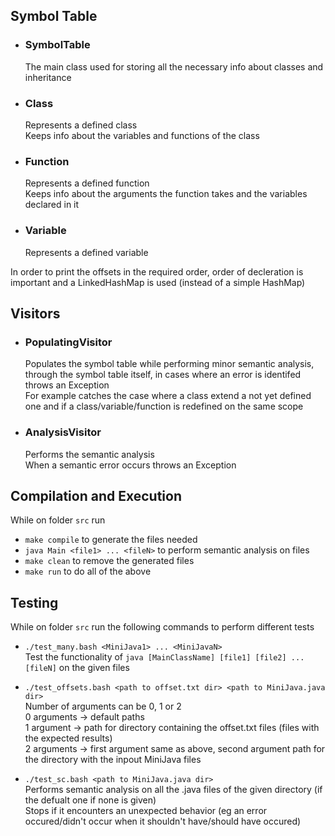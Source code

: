 ## Symbol Table
 
* ### SymbolTable
    The main class used for storing all the necessary info about classes and inheritance

* ### Class
    Represents a defined class </br>
    Keeps info about the variables and functions of the class

* ###  Function
    Represents a defined function </br>
    Keeps info about the arguments the function takes and the variables declared in it

* ### Variable
    Represents a defined variable

In order to print the offsets in the required order, order of decleration is important and a LinkedHashMap is used (instead of a simple HashMap)

## Visitors
* ### PopulatingVisitor
    Populates the symbol table while performing minor semantic analysis, through the symbol table itself, in cases where an error is identifed throws an Exception </br>
    For example catches the case where a class extend a not yet defined one and if a class/variable/function is redefined on the same scope

* ### AnalysisVisitor
    Performs the semantic analysis </br>
    When a semantic error occurs throws an Exception


## Compilation and Execution
While on folder `src` run
* `make compile` to generate the files needed
* `java Main <file1> ... <fileN>` to perform semantic analysis on files 
* `make clean` to remove the generated files
* `make run` to do all of the above

## Testing 
While on folder `src` run the following commands to perform different tests
* `./test_many.bash <MiniJava1> ... <MiniJavaN>` </br>
Test the functionality of `java [MainClassName] [file1] [file2] ... [fileN]` on the given files

* `./test_offsets.bash <path to offset.txt dir> <path to MiniJava.java dir>`  </br>
Number of arguments can be 0, 1 or 2  </br>
0 arguments -> default paths  </br>
1 argument -> path for directory containing the offset.txt files (files with the expected results)  </br>
2 arguments -> first argument same as above, second argument path for the directory with the inpout MiniJava files

* `./test_sc.bash <path to MiniJava.java dir>` </br>
Performs semantic analysis on all the .java files of the given directory (if the defualt one if none is given) </br>
Stops if it encounters an unexpected behavior (eg an error occured/didn't occur when it shouldn't have/should have occured)